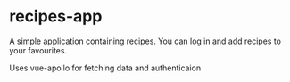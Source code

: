 # recipes-app

A simple application containing recipes. You can log in and add recipes to your favourites.

Uses vue-apollo for fetching data and authenticaion
